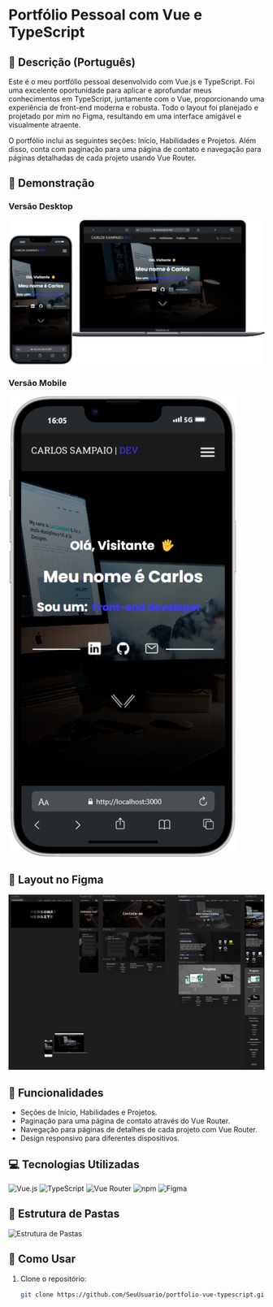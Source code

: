 # Portfólio Pessoal com Vue e TypeScript

## 📜 Descrição (Português)
Este é o meu portfólio pessoal desenvolvido com Vue.js e TypeScript. Foi uma excelente oportunidade para aplicar e aprofundar meus conhecimentos em TypeScript, juntamente com o Vue, proporcionando uma experiência de front-end moderna e robusta. Todo o layout foi planejado e projetado por mim no Figma, resultando em uma interface amigável e visualmente atraente. 

O portfólio inclui as seguintes seções: Início, Habilidades e Projetos. Além disso, conta com paginação para uma página de contato e navegação para páginas detalhadas de cada projeto usando Vue Router.

## 📸 Demonstração
### Versão Desktop
![Versão Desktop](/src/assets/images/imgs_detailsProjects/imagemDetailsPersonal_website.png)

### Versão Mobile
![Versão Mobile](/src/assets/images/imgs_detailsProjects/iPhone-14-Plus-localhost.png)

## 🎨 Layout no Figma
![Layout no Figma](/src/assets/images/imgs_detailsProjects/layout.png)

## 🚀 Funcionalidades
- Seções de Início, Habilidades e Projetos.
- Paginação para uma página de contato através do Vue Router.
- Navegação para páginas de detalhes de cada projeto com Vue Router.
- Design responsivo para diferentes dispositivos.

## 💻 Tecnologias Utilizadas
 ![Vue.js](https://img.shields.io/badge/-Vue.js-4FC08D?style=flat&logo=vue.js&logoColor=white)
 ![TypeScript](https://img.shields.io/badge/-TypeScript-3178C6?style=flat&logo=typescript&logoColor=white) 
 ![Vue Router](https://img.shields.io/badge/-Vue_Router-4FC08D?style=flat&logo=vue.js&logoColor=white) 
 ![npm](https://img.shields.io/badge/-npm-CB3837?style=flat&logo=npm&logoColor=white)
 ![Figma](https://img.shields.io/badge/-Figma-000000?style=flat&logo=figma&logoColor=white)

## 📂 Estrutura de Pastas
![Estrutura de Pastas](link-da-imagem-da-estrutura)

## 🚀 Como Usar
1. Clone o repositório:
   ```bash
   git clone https://github.com/SeuUsuario/portfolio-vue-typescript.git
